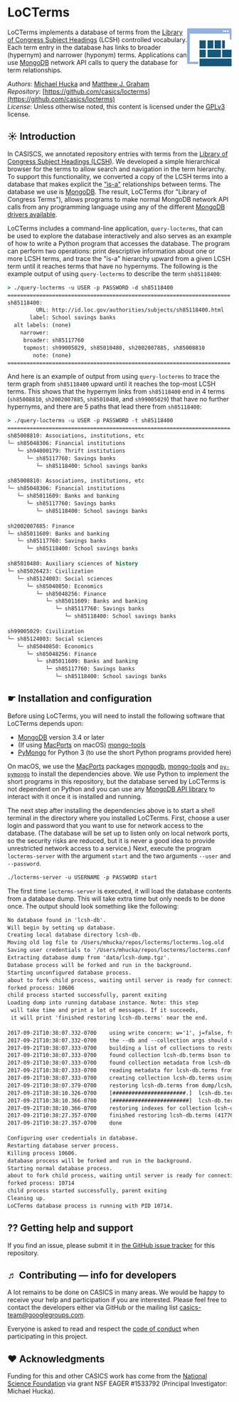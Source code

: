 LoCTerms
========

<img align="right" src=".graphics/casics-logo-small.png">

LoCTerms implements a database of terms from the [Library of Congress Subject Headings](http://id.loc.gov/authorities/subjects.html) (LCSH) controlled vocabulary. Each term entry in the database has links to broader (hypernym) and narrower (hyponym) terms.  Applications can use [MongoDB](https://docs.mongodb.com/ecosystem/drivers/) network API calls to query the database for term relationships.

*Authors*:      [Michael Hucka](http://github.com/mhucka) and [Matthew J. Graham](https://github.com/doccosmos)<br>
*Repository*:   [https://github.com/casics/locterms](https://github.com/casics/locterms)<br>
*License*:      Unless otherwise noted, this content is licensed under the [GPLv3](https://www.gnu.org/licenses/gpl-3.0.en.html) license.

☀ Introduction
-----------------------------

In CASISCS, we annotated repository entries with terms from the [Library of Congress Subject Headings (LCSH)](http://id.loc.gov/authorities/subjects.html).  We developed a simple hierarchical browser for the terms to allow search and navigation in the term hierarchy. To support this functionality, we converted a copy of the LCSH terms into a database that makes explicit the ["is-a"](https://en.wikipedia.org/wiki/Hyponymy_and_hypernymy) relationships between terms.  The database we use is [MongoDB](https://mongodb.com).  The result, LoCTerms (for "Library of Congress Terms"), allows programs to make normal MongoDB network API calls from any programming language using any of the different [MongoDB drivers available](https://docs.mongodb.com/ecosystem/drivers/).

LoCTerms includes a command-line application, `query-locterms`, that can be used to explore the database interactively and also serves as an example of how to write a Python program that accesses the database.  The program can perform two operations: print descriptive information about one or more LCSH terms, and trace the "is-a" hierarchy upward from a given LCSH term until it reaches terms that have no hypernyms.  The following is the example output of using `query-locterms` to describe the term `sh85118400`:

```csh
> ./query-locterms -u USER -p PASSWORD -d sh85118400
======================================================================
sh85118400:
         URL: http://id.loc.gov/authorities/subjects/sh85118400.html
       label: School savings banks
  alt labels: (none)
    narrower:
     broader: sh85117760
     topmost: sh99005029, sh85010480, sh2002007885, sh85008810
        note: (none)
======================================================================
```

And here is an example of output from using `query-locterms` to trace the term graph from `sh85118400` upward until it reaches the top-most LCSH terms.  This shows that the hypernym links from `sh85118400` end in 4 terms (`sh85008810`, `sh2002007885`, `sh85010480`, and `sh99005029`) that have no further hypernyms, and there are 5 paths that lead there from `sh85118400`:

```csh
> ./query-locterms -u USER -p PASSWORD -t sh85118400
======================================================================
sh85008810: Associations, institutions, etc
└─ sh85048306: Financial institutions
   └─ sh94000179: Thrift institutions
      └─ sh85117760: Savings banks
         └─ sh85118400: School savings banks

sh85008810: Associations, institutions, etc
└─ sh85048306: Financial institutions
   └─ sh85011609: Banks and banking
      └─ sh85117760: Savings banks
         └─ sh85118400: School savings banks

sh2002007885: Finance
└─ sh85011609: Banks and banking
   └─ sh85117760: Savings banks
      └─ sh85118400: School savings banks

sh85010480: Auxiliary sciences of history
└─ sh85026423: Civilization
   └─ sh85124003: Social sciences
      └─ sh85040850: Economics
         └─ sh85048256: Finance
            └─ sh85011609: Banks and banking
               └─ sh85117760: Savings banks
                  └─ sh85118400: School savings banks

sh99005029: Civilization
└─ sh85124003: Social sciences
   └─ sh85040850: Economics
      └─ sh85048256: Finance
         └─ sh85011609: Banks and banking
            └─ sh85117760: Savings banks
               └─ sh85118400: School savings banks
```

☛ Installation and configuration
--------------------------------

Before using LoCTerms, you will need to install the following software that LoCTerms depends upon:

* [MongoDB](https://www.mongodb.com) version 3.4 or later
* (If using [MacPorts](https://www.macports.org) on macOS) [mongo-tools](https://www.macports.org/ports.php?by=name&substr=mongo-tools)
* [PyMongo](https://api.mongodb.com/python/current/) for Python 3 (to use the short Python programs provided here)

On macOS, we use the [MacPorts](https://www.macports.org) packages [mongodb](https://www.macports.org/ports.php?by=name&substr=mongodb), [mongo-tools](https://www.macports.org/ports.php?by=name&substr=mongo-tools) and [`py-pymongo`](https://www.macports.org/ports.php?by=name&substr=py-pymongo) to install the dependencies above.  We use Python to implement the short programs in this repository, but the database served by LoCTerms is not dependent on Python and you can use any [MongoDB API library](https://docs.mongodb.com/ecosystem/drivers/) to interact with it once it is installed and running.

The next step after installing the dependencies above is to start a shell terminal in the directory where you installed LoCTerms.  First, choose a user login and password that you want to use for network access to the database.  (The database will be set up to listen only on local network ports, so the security risks are reduced, but it is never a good idea to provide unrestricted network access to a service.)  Next, execute the program `locterms-server` with the argument `start` and the two arguments `--user` and `--password`.

```csh
./locterms-server -u USERNAME -p PASSWORD start
```

The first time `locterms-server` is executed, it will load the database contents from a database dump.   This will take extra time but only needs to be done once.  The output should look something like the following:

```txt
No database found in 'lcsh-db'.
Will begin by setting up database.
Creating local database directory lcsh-db.
Moving old log file to /Users/mhucka/repos/locterms/locterms.log.old
Saving user credentials to '/Users/mhucka/repos/locterms/locterms.conf'.
Extracting database dump from 'data/lcsh-dump.tgz'.
Database process will be forked and run in the background.
Starting unconfigured database process.
about to fork child process, waiting until server is ready for connections.
forked process: 10606
child process started successfully, parent exiting
Loading dump into running database instance. Note: this step
 will take time and print a lot of messages. If it succeeds,
 it will print 'finished restoring lcsh-db.terms' near the end.

2017-09-21T10:38:07.332-0700    using write concern: w='1', j=false, fsync=false, wtimeout=0
2017-09-21T10:38:07.332-0700    the --db and --collection args should only be used when restoring from a BSON file. Other uses are deprecated and will not exist in the future; use --nsInclude instead
2017-09-21T10:38:07.333-0700    building a list of collections to restore from dump/lcsh dir
2017-09-21T10:38:07.333-0700    found collection lcsh-db.terms bson to restore to lcsh-db.terms
2017-09-21T10:38:07.333-0700    found collection metadata from lcsh-db.terms to restore to lcsh-db.terms
2017-09-21T10:38:07.333-0700    reading metadata for lcsh-db.terms from dump/lcsh/terms.metadata.json
2017-09-21T10:38:07.333-0700    creating collection lcsh-db.terms using options from metadata
2017-09-21T10:38:07.379-0700    restoring lcsh-db.terms from dump/lcsh/terms.bson
2017-09-21T10:38:10.326-0700    [#######################.]  lcsh-db.terms  94.2MB/95.5MB  (98.6%)
2017-09-21T10:38:10.366-0700    [########################]  lcsh-db.terms  95.5MB/95.5MB  (100.0%)
2017-09-21T10:38:10.366-0700    restoring indexes for collection lcsh-db.terms from metadata
2017-09-21T10:38:27.357-0700    finished restoring lcsh-db.terms (417763 documents)
2017-09-21T10:38:27.357-0700    done

Configuring user credentials in database.
Restarting database server process.
Killing process 10606.
database process will be forked and run in the background.
Starting normal database process.
about to fork child process, waiting until server is ready for connections.
forked process: 10714
child process started successfully, parent exiting
Cleaning up.
LoCTerms database process is running with PID 10714.
```


⁇ Getting help and support
--------------------------

If you find an issue, please submit it in [the GitHub issue tracker](https://github.com/casics/locterms/issues) for this repository.

♬ Contributing &mdash; info for developers
------------------------------------------

A lot remains to be done on CASICS in many areas.  We would be happy to receive your help and participation if you are interested.  Please feel free to contact the developers either via GitHub or the mailing list [casics-team@googlegroups.com](casics-team@googlegroups.com).

Everyone is asked to read and respect the [code of conduct](CONDUCT.md) when participating in this project.

❤️ Acknowledgments
------------------

Funding for this and other CASICS work has come from the [National Science Foundation](https://nsf.gov) via grant NSF EAGER #1533792 (Principal Investigator: Michael Hucka).
